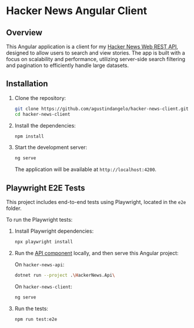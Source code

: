 # Hacker News Angular Client

## Overview

This Angular application is a client for my [Hacker News Web REST API](https://github.com/agustindangelo/hacker-news-api), designed to allow users to search and view stories. The app is built with a focus on scalability and performance, utilizing server-side search filtering and pagination to efficiently handle large datasets.

## Installation

1. Clone the repository:
   ```bash
   git clone https://github.com/agustindangelo/hacker-news-client.git 
   cd hacker-news-client
   ```

2. Install the dependencies:
   ```bash
   npm install
   ```

3. Start the development server:
   ```bash
   ng serve
   ```

   The application will be available at `http://localhost:4200`.

## Playwright E2E Tests

This project includes end-to-end tests using Playwright, located in the `e2e` folder.

To run the Playwright tests:

1. Install Playwright dependencies:
   ```bash
   npx playwright install
   ```

2. Run the [API component](https://github.com/agustindangelo/hacker-news-api) locally, and then serve this Angular project:

   On `hacker-news-api`:
      ```bash
      dotnet run --project .\HackerNews.Api\
      ```
   On `hacker-news-client`:
      ```bash
      ng serve
      ```

3. Run the tests:
   ```bash
   npm run test:e2e
   ```
